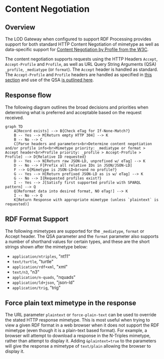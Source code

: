 # Content Negotiation

## Overview

The LOD Gateway when configured to support RDF Processing provides support for both standard HTTP Content Negotiation of mimetype as well as data-specific support for [Content Negotiation by Profile from the W3C](https://www.w3.org/TR/dx-prof-onneg/).

The content negotiation supports requests using the HTTP Headers `Accept`, `Accept-Profile` and `Profile`, as well as URL Query String Arguments (QSA) `_profile`, `_mediatype` (or `format`). The `Accept` header is handled as standard. The `Accept-Profile` and `Profile` headers are handled as specified in [this section](https://www.w3.org/TR/dx-prof-conneg/#getresourcebyprofile) and use of the QSA [is outlined here](https://www.w3.org/TR/dx-prof-conneg/#qsa).

## Response flow

The following diagram outlines the broad decisions and priorities when determining what is preferred and acceptable based on the request received. 

```mermaid
graph TD
    A[Record exists] --> B{Check eTag for If-None-Match?}
    B -- Yes --> M[Return empty HTTP 304] --> K
    B -- No --> C
    C[Parse headers and parameters<br>Determine content negotiation and/or profile info<br>Mimetype priority: _mediatype or format > Accept header<br>Profile priority: _profile > Accept-Profile > Profile] --> D{Relative ID requested}
    D -- Yes --> N[Return raw JSON-LD, unprefixed w/ eTag] --> K
    D -- No --> F[Prefix all relative IDs in JSON/JSON-LD]
    F --> G{Mimetype is JSON-LD<br>and no profile?}
    G -- Yes --> H[Return prefixed JSON-LD as is w/ eTag] --> K
    G -- No --> I{Requested profiles exist?}
    I -- Yes --> J[Satisfy first supported profile with SPARQL pattern] --> Q
    Q[Reformat data into desired format, NO eTag!] --> K
    I -- No --> Q
    K[Return Response with appropriate mimetype (unless `plaintext` is requested)]
```

## RDF Format Support

The following mimetypes are supported for the `_mediatype`, `format` or Accept header. The QSA parameter and the `format` parameter also supports a number of shorthand values for certain types, and these are the short strings shown after the mimetype below:

- `application/ntriples`, "nt11"
- `text/turtle`, "turtle"
- `application/rdf+xml`, "xml"
- `text/n3`, "n3"
- `application/n-quads`, "nquads"
- `application/ld+json`, "json-ld"
- `application/trig`, "trig"

## Force plain text mimetype in the response

The URL parameter `plaintext` or `force-plain-text` can be used to override the stated HTTP response mimetype. This is most useful when trying to view a given RDF format in a web browser when it does not support the RDF mimetype (even though it is a plain-text based format). For example, a browser will attempt to download a response in the N-Triples mimetype, rather than attempt to display it. Adding `&plaintext=true` to the parameters will give the response a mimetype of `text/plain` allowing the browser to display it.